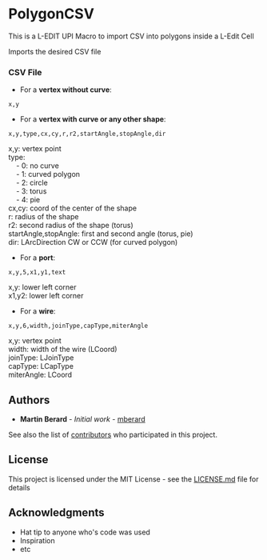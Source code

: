# PolygonCSV

This is a L-EDIT UPI Macro to import CSV into polygons inside a L-Edit Cell

Imports the desired CSV file

### CSV File

* For a **vertex without curve**:

```
x,y
```
* For a **vertex with curve or any other shape**:

```
x,y,type,cx,cy,r,r2,startAngle,stopAngle,dir
```
x,y: vertex point\
type:\
&nbsp;&nbsp;&nbsp;&nbsp;\- 0: no curve\
&nbsp;&nbsp;&nbsp;&nbsp;\- 1: curved polygon\
&nbsp;&nbsp;&nbsp;&nbsp;\- 2: circle\
&nbsp;&nbsp;&nbsp;&nbsp;\- 3: torus\
&nbsp;&nbsp;&nbsp;&nbsp;\- 4: pie\
cx,cy: coord of the center of the shape\
r: radius of the shape\
r2: second radius of the shape (torus)\
startAngle,stopAngle: first and second angle (torus, pie)\
dir: LArcDirection CW or CCW (for curved polygon)

* For a **port**:

```
x,y,5,x1,y1,text
```
x,y: lower left corner\
x1,y2: lower left corner

* For a **wire**:

```
x,y,6,width,joinType,capType,miterAngle
```
x,y: vertex point\
width: width of the wire (LCoord)\
joinType: LJoinType\
capType: LCapType\
miterAngle: LCoord
## Authors

* **Martin Berard** - *Initial work* - [mberard](https://github.com/mberard)

See also the list of [contributors](https://github.com/your/project/contributors) who participated in this project.

## License

This project is licensed under the MIT License - see the [LICENSE.md](LICENSE.md) file for details

## Acknowledgments

* Hat tip to anyone who's code was used
* Inspiration
* etc
